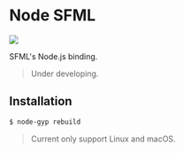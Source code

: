 # Node SFML

![](https://www.sfml-dev.org/images/logo.png)

SFML's Node.js binding.

> Under developing.

## Installation

```bash
$ node-gyp rebuild
```

> Current only support Linux and macOS.

